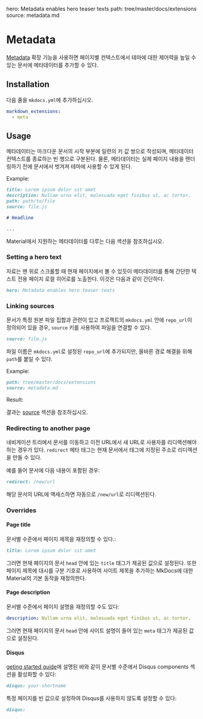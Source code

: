 hero: Metadata enables hero teaser texts
path: tree/master/docs/extensions
source: metadata.md

# Metadata

[Metadata][1] 확장 기능을 사용하면 페이지별 컨텍스트에서 테마에 대한 제어력을 높일 수 있는 문서에 메타데이터를 추가할 수 있다.

  [1]: https://python-markdown.github.io/extensions/meta_data/

## Installation

다음 줄을 `mkdocs.yml`에 추가하십시오.

``` yaml
markdown_extensions:
  - meta
```

## Usage

메타데이터는 마크다운 문서의 시작 부분에 일련의 키 값 쌍으로 작성되며, 메타데이터 컨텍스트를 종료하는 빈 행으로 구분된다.
물론, 메타데이터는 실제 페이지 내용을 렌더링하기 전에 문서에서 벗겨져 테마에 사용할 수 있게 된다.

Example:

``` markdown
title: Lorem ipsum dolor sit amet
description: Nullam urna elit, malesuada eget finibus ut, ac tortor.
path: path/to/file
source: file.js

# Headline

...
```

Material에서 지원하는 메타데이터를 다루는 다음 섹션을 참조하십시오.

### Setting a hero text

자료는 맨 위로 스크롤할 때 현재 페이지에서 볼 수 있듯이 메타데이터를 통해 간단한 텍스트 전용 페이지 로컬 히어로를 노출한다.
이것은 다음과 같이 간단하다.

``` markdown
hero: Metadata enables hero teaser texts
```

### Linking sources

문서가 특정 원본 파일 집합과 관련이 있고 프로젝트의 `mkdocs.yml` 안에 `repo_url`이 정의되어 있을 경우, `source` 키를 사용하여 파일을 연결할 수 있다.


``` markdown
source: file.js
```

파일 이름은 `mkdocs.yml`로 설정된 `repo_url`에 추가되지만, 올바른 경로 해결을 위해 `path`를 붙일 수 있다.


Example:

``` markdown
path: tree/master/docs/extensions
source: metadata.md
```

Result:

결과는 [source][2] 섹션을 참조하십시오.

  [2]: #__source

### Redirecting to another page

네비게이션 트리에서 문서를 이동하고 이전 URL에서 새 URL로 사용자를 리디렉션해야 하는 경우가 있다. 
`redirect` 메타 태그는 현재 문서에서 태그에 지정된 주소로 리디렉션을 만들 수 있다.

예를 들어 문서에 다음 내용이 포함된 경우:


``` markdown
redirect: /new/url
```

해당 문서의 URL에 액세스하면 자동으로 `/new/url`로 리디렉션된다.

### Overrides

#### Page title

문서별 수준에서 페이지 제목을 재정의할 수 있다.:

``` markdown
title: Lorem ipsum dolor sit amet
```

그러면 현재 페이지의 문서 `head` 안에 있는 `title` 태그가 제공된 값으로 설정된다. 
또한 페이지 제목에 대시를 구분 기호로 사용하여 사이트 제목을 추가하는 MkDocs에 대한 Material의 기본 동작을 재정의한다.


#### Page description

문서별 수준에서 페이지 설명을 재정의할 수도 있다:

``` yaml
description: Nullam urna elit, malesuada eget finibus ut, ac tortor.
```

그러면 현재 페이지의 문서 `head` 안에 사이트 설명이 들어 있는 `meta` 태그가 제공된 값으로 설정된다.


#### Disqus

[geting started guide][3]에 설명된 바와 같이 문서별 수준에서 Disqus components 섹션을 활성화할 수 있다:

``` markdown
disqus: your-shortname
```

특정 페이지를 빈 값으로 설정하여 Disqus를 사용하지 않도록 설정할 수 있다:

``` markdown
disqus:
```

  [3]: ../getting-started.md#disqus
